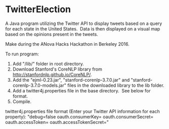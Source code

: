 # TwitterElection
A Java program utilizing the Twitter API to display tweets based on a query for each state in the United States.  Data is then displayed on a visual map based on the opinions present in the tweets.

Make during the ANova Hacks Hackathon in Berkeley 2016.

To run program:
1. Add "/lib/" folder in root directory.
2. Download Stanford's CoreNLP library from http://stanfordnlp.github.io/CoreNLP/.
3. Add the "ejml-0.23.jar", "stanford-corenlp-3.7.0.jar" and "stanford-corenlp-3.7.0-models.jar" files in the downloaded library to the lib folder.
4. Add a twitter4j.properties file in the base directory.  See below for format.
5. Compile.

twitter4j.properties file format (Enter your Twitter API information for each property):
"debug=false
oauth.consumerKey=
oauth.consumerSecret=
oauth.accessToken=
oauth.accessTokenSecret="
